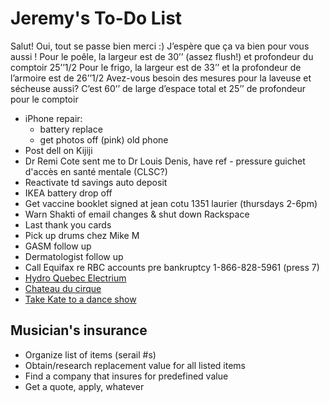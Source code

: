 # Jeremy's To-Do List

Salut! Oui, tout se passe bien merci :) J’espère que ça va bien pour vous aussi !
Pour le poêle, la largeur est de 30’’ (assez flush!) et profondeur du comptoir 25’’1/2
Pour le frigo, la largeur est de 33’’ et la profondeur de l’armoire est de 26’’1/2
Avez-vous besoin des mesures pour la laveuse et sécheuse aussi? C’est 60’’ de large d’espace total et 25’’ de profondeur pour le comptoir

- iPhone repair:
  - battery replace
  - get photos off (pink) old phone
- Post dell on Kijiji
- Dr Remi Cote sent me to Dr Louis Denis, have ref - pressure guichet d'accès en santé mentale (CLSC?)
- Reactivate td savings auto deposit
- IKEA battery drop off
- Get vaccine booklet signed at jean cotu 1351 laurier (thursdays 2-6pm)
- Warn Shakti of email changes & shut down Rackspace
- Last thank you cards
- Pick up drums chez Mike M
- GASM follow up
- Dermatologist follow up
- Call Equifax re RBC accounts pre bankruptcy 1-866-828-5961 (press 7)
- [Hydro Quebec Electrium](http://www.hydroquebec.com/visit/monteregie/electrium.html)
- [Chateau du cirque](https://www.chateau-cirque.com/)
- [Take Kate to a dance show](https://www.quebecdanse.org/)

## Musician's insurance

- Organize list of items (serail #s)
- Obtain/research replacement value for all listed items
- Find a company that insures for predefined value
- Get a quote, apply, whatever
